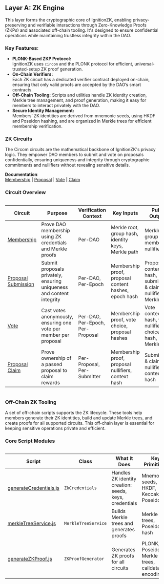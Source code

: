 
## Layer A: ZK Engine

This layer forms the cryptographic core of IgnitionZK, enabling privacy-preserving and verifiable interactions through Zero-Knowledge Proofs (ZKPs) and associated off-chain tooling. It's designed to ensure confidential operations while maintaining trustless integrity within the DAO.

### Key Features:
- **PLONK-Based ZKP Protocol:**  
  IgnitionZK uses `circom` and the PLONK protocol for efficient, universal-trusted-setup ZK proof generation.
- **On-Chain Verifiers:**  
  Each ZK circuit has a dedicated verifier contract deployed on-chain, ensuring that only valid proofs are accepted by the DAO’s smart contracts.
- **Off-Chain Tooling:** 
  Scripts and utilities handle ZK identity creation, Merkle tree management, and proof generation, making it easy for members to interact privately with the DAO.
- **Secure Identity Management:**  
  Members’ ZK identities are derived from mnemonic seeds, using HKDF and Poseidon hashing, and are organized in Merkle trees for efficient membership verification.

### ZK Circuits

The Circom circuits are the mathematical backbone of IgnitionZK's privacy logic. They empower DAO members to submit and vote on proposals confidentially, ensuring uniqueness and integrity through cryptographic commitments and nullifiers without revealing sensitive details.

**Documentation**:  
[Membership](./zk/circuits/membership/docs-membership_circuit.md) |
[Proposal](./zk/circuits/proposal/docs-proposal_circuit.md) |
[Vote](./zk/circuits/vote/docs-vote_circuit.md) |
[Claim](./zk/circuits/proposal-claim/docs-proposal_claim_circuit.md)

### Circuit Overview

<div style="overflow-x: auto;">

| Circuit | Purpose | Verification Context | Key Inputs | Public Outputs | Main Constraints | On-Chain Check |
|---|---|---|---|---|---|---|
| [Membership](zk/circuits/membership/membership_circuit.circom) | Prove DAO membership using ZK credentials and Merkle proofs | Per-DAO | Merkle root, group hash, identity keys, Merkle path | Merkle root, group hash, membership nullifier | Must be a valid member; unique nullifier | Membership nullifier not reused |
| [Proposal Submission](zk/circuits/proposal/proposal_circuit.circom) | Submit proposals privately, ensuring uniqueness and content integrity | Per-DAO, Per-Epoch | Membership proof, proposal content hashes, epoch hash | Proposal context hash, submission & claim nullifiers, Merkle root | Valid member, content hash matches, unique submission | Submission nullifier not reused |
| [Vote](zk/circuits/vote/vote_circuit.circom) | Cast votes anonymously, ensuring one vote per member per proposal | Per-DAO, Per-Epoch, Per-Proposal | Membership proof, vote choice, proposal hashes | Vote context hash, vote nullifier, choice hash, Merkle root | Valid vote, correct proposal, unique vote | Vote nullifier not reused |
| [Proposal Claim](zk/circuits/proposal-claim/proposal_claim_circuit.circom) | Prove ownership of a passed proposal to claim rewards | Per-Proposal, Per-Submitter | Membership proof, proposal nullifiers, context hash | Submission & claim nullifiers, context hash | Claim nullifier matches, unique claim | Claim nullifier not reused |
</div>

### Off-Chain ZK Tooling

A set of off-chain scripts supports the ZK lifecycle. These tools help members generate their ZK identities, build and update Merkle trees, and create proofs for all supported circuits. This off-chain layer is essential for keeping sensitive operations private and efficient.

### Core Script Modules 

<div style="overflow-x: auto;">

| Script | Class | What It Does | Key Primitives | Main Methods |
|---|---|---|---|---|
| [generateCredentials.js](frontend/src/scripts/generateCredentials.js) | `ZkCredentials` | Handles ZK identity creation: seeds, keys, credentials | Mnemonic seeds, HKDF, Keccak256, Poseidon | `generateMnemonicSeed`, `generateSeedFromMnemonic`, `generateKeys`, `generateIdentity`, `generateCredentials` |
| [merkleTreeService.js](frontend/src/scripts/merkleTreeService.js) | `MerkleTreeService` | Builds Merkle trees and generates proofs | Merkle trees, Poseidon hash | `createMerkleTree`, `generateMerkleProof` |
| [generateZKProof.js](frontend/src/scripts/generateZKProof.js) | `ZKProofGenerator` | Generates ZK proofs for all circuits | PLONK, Poseidon, Merkle trees, calldata encoding | `generateMembershipCircuitInput`, `generateProposalCircuitInput`, `generateProof`, `verifyProofOffChain`, `generateSolidityCalldata` |
</div>